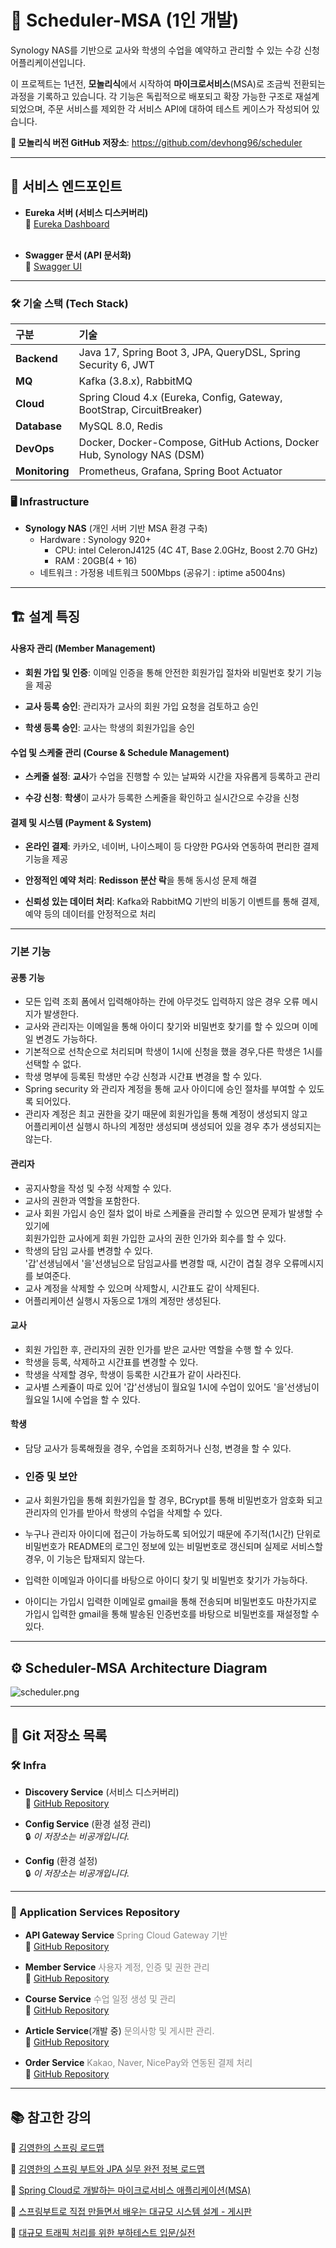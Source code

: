 # 📅 Scheduler-MSA (1인 개발)

Synology NAS를 기반으로 교사와 학생의 수업을 예약하고 관리할 수 있는 수강 신청 어플리케이션입니다. 

  이 프로젝트는 1년전, **모놀리식**에서 시작하여 **마이크로서비스**(MSA)로 조금씩 전환되는 과정을 기록하고 있습니다. 각 기능은 독립적으로 배포되고 확장 가능한 구조로 재설계 되었으며, 주문 서비스를 제외한 각 서비스 API에 대하여 테스트 케이스가 작성되어 있습니다.

**🔗 모놀리식 버전 GitHub 저장소**: https://github.com/devhong96/scheduler

---
## 🚀 서비스 엔드포인트
- **Eureka 서버 (서비스 디스커버리)**  
  🔗 [Eureka Dashboard](https://seho0218.synology.me:8762/)<br><br>

- **Swagger 문서 (API 문서화)**  
  🔗 [Swagger UI](https://seho0218.synology.me:8087/swagger-ui/index.html)

---
### 🛠️ 기술 스택 (Tech Stack)

| 구분             | 기술                                                                     |
| :------------- | :--------------------------------------------------------------------- |
| **Backend**    | Java 17, Spring Boot 3, JPA, QueryDSL, Spring Security 6, JWT          |
| **MQ**         | Kafka (3.8.x), RabbitMQ                                                |
| **Cloud**      | Spring Cloud 4.x (Eureka, Config, Gateway, BootStrap, CircuitBreaker)  |
| **Database**   | MySQL 8.0, Redis                                                       |
| **DevOps**     | Docker, Docker-Compose, GitHub Actions, Docker Hub, Synology NAS (DSM) |
| **Monitoring** | Prometheus, Grafana, Spring Boot Actuator                              |
### 🖥️ Infrastructure
- **Synology NAS** (개인 서버 기반 MSA 환경 구축)
    -  Hardware : Synology 920+
        - CPU: intel CeleronJ4125 (4C 4T, Base 2.0GHz, Boost 2.70 GHz)
        - RAM : 20GB(4 + 16)
    - 네트워크 : 가정용 네트워크 500Mbps (공유기 : iptime a5004ns)

---

## 🏗️ 설계 특징

#### **사용자 관리 (Member Management)**

- **회원 가입 및 인증**: 이메일 인증을 통해 안전한 회원가입 절차와 비밀번호 찾기 기능을 제공

- **교사 등록 승인**: 관리자가 교사의 회원 가입 요청을 검토하고 승인

- **학생 등록 승인**: 교사는 학생의 회원가입을 승인

#### **수업 및 스케줄 관리 (Course & Schedule Management)**

- **스케줄 설정**: **교사**가 수업을 진행할 수 있는 날짜와 시간을 자유롭게 등록하고 관리

- **수강 신청**: **학생**이 교사가 등록한 스케줄을 확인하고 실시간으로 수강을 신청

#### **결제 및 시스템 (Payment & System)**

- **온라인 결제**: 카카오, 네이버, 나이스페이 등 다양한 PG사와 연동하여 편리한 결제 기능을 제공

- **안정적인 예약 처리**: **Redisson 분산 락**을 통해 동시성 문제 해결

- **신뢰성 있는 데이터 처리**: Kafka와 RabbitMQ 기반의 비동기 이벤트를 통해 결제, 예약 등의 데이터를 안정적으로 처리

---
### 기본 기능

#### 공통 기능
- 모든 입력 조회 폼에서 입력해야하는 칸에 아무것도 입력하지 않은 경우 오류 메시지가 발생한다.
- 교사와 관리자는 이메일을 통해 아이디 찾기와 비밀번호 찾기를 할 수 있으며 이메일 변경도 가능하다.
- 기본적으로 선착순으로 처리되며 학생이 1시에 신청을 했을 경우,다른 학생은 1시를 선택할 수 없다.
- 학생 명부에 등록된 학생만 수강 신청과 시간표 변경을 할 수 있다.
- Spring security 와 관리자 계정을 통해 교사 아이디에 승인 절차를 부여할 수 있도록 되어있다.
- 관리자 계정은 최고 권한을 갖기 때문에 회원가입을 통해 계정이 생성되지 않고   
  어플리케이션 실행시 하나의 계정만 생성되며 생성되어 있을 경우 추가 생성되지는 않는다.

#### 관리자
- 공지사항을 작성 및 수정 삭제할 수 있다.
- 교사의 권한과 역할을 포함한다.
- 교사 회원 가입시 승인 절차 없이 바로 스케쥴을 관리할 수 있으면 문제가 발생할 수 있기에  
  회원가입한 교사에게 회원 가입한 교사의 권한 인가와 회수를 할 수 있다.
- 학생의 담임 교사를 변경할 수 있다.  
  '갑'선생님에서 '을'선생님으로 담임교사를 변경할 때, 시간이 겹칠 경우 오류메시지를 보여준다.
- 교사 계정을 삭제할 수 있으며 삭제할시, 시간표도 같이 삭제된다.
- 어플리케이션 실행시 자동으로 1개의 계정만 생성된다.

#### 교사
- 회원 가입한 후, 관리자의 권한 인가를 받은 교사만 역할을 수행 할 수 있다.
- 학생을 등록, 삭제하고 시간표를 변경할 수 있다.
- 학생을 삭제할 경우, 학생이 등록한 시간표가 같이 사라진다.
- 교사별 스케쥴이 따로 있어 '갑'선생님이 월요일 1시에 수업이 있어도 '을'선생님이 월요일 1시에 수업을 할 수 있다.

#### 학생
- 담당 교사가 등록해줬을 경우, 수업을 조회하거나 신청, 변경을 할 수 있다.

- ### 인증 및 보안
- 교사 회원가입을 통해 회원가입을 할 경우, BCrypt를 통해 비밀번호가 암호화 되고 관리자의 인가를 받아서 학생의 수업을 삭제할 수 있다.
- 누구나 관리자 아이디에 접근이 가능하도록 되어있기 때문에 주기적(1시간) 단위로 비밀번호가 README의 로그인 정보에 있는 비밀번호로 갱신되며 실제로 서비스할 경우, 이 기능은 탑재되지 않는다.
- 입력한 이메일과 아이디를 바탕으로 아이디 찾기 및 비밀번호 찾기가 가능하다.
- 아이디는 가입시 입력한 이메일로 gmail을 통해 전송되며 비밀번호도 마찬가지로 가입시 입력한 gmail을 통해 발송된 인증번호를 바탕으로 비밀번호를 재설정할 수 있다.

---

## ⚙️ Scheduler-MSA Architecture Diagram

![scheduler.png](scheduler.png)


---
## 📌 Git 저장소 목록

### 🛠️ Infra

- **Discovery Service** (서비스 디스커버리)<br>🔗 [GitHub Repository](https://github.com/devhong96/scheduler-discovery-service)

- **Config Service** (환경 설정 관리)  
  🔒 *이 저장소는 비공개입니다.*

- **Config** (환경 설정)  
  🔒 *이 저장소는 비공개입니다.*

---

### 🚀 Application Services Repository

- **API Gateway Service**<span style="color: #888;"> Spring Cloud Gateway 기반</span><br>🔗 [GitHub Repository](https://github.com/devhong96/scheduler-apigateway-service)
 

- **Member Service**<span style="color: #888;"> 사용자 계정, 인증 및 권한 관리</span><br>🔗 [GitHub Repository](https://github.com/devhong96/scheduler-member-service)


- **Course Service**<span style="color: #888;"> 수업 일정 생성 및 관리</span><br>🔗 [GitHub Repository](https://github.com/devhong96/scheduler-course-service)


- **Article Service**(개발 중)<span style="color: #888;"> 문의사항 및 게시판 관리.</span><br>🔗 [GitHub Repository](https://github.com/devhong96/scheduler-article-service)


- **Order Service**<span style="color: #888;"> Kakao, Naver, NicePay와 연동된 결제 처리</span><br>🔗 [GitHub Repository](https://github.com/devhong96/scheduler-order-service)

---
## 📚 참고한 강의

🔗 [김영한의 스프링 로드맵](https://www.inflearn.com/roadmaps/373)

🔗 [김영한의 스프링 부트와 JPA 실무 완전 정복 로드맵](https://www.inflearn.com/roadmaps/149)

🔗 [Spring Cloud로 개발하는 마이크로서비스 애플리케이션(MSA)](https://www.inflearn.com/course/%EC%8A%A4%ED%94%84%EB%A7%81-%ED%81%B4%EB%9D%BC%EC%9A%B0%EB%93%9C-%EB%A7%88%EC%9D%B4%ED%81%AC%EB%A1%9C%EC%84%9C%EB%B9%84%EC%8A%A4)

🔗 [스프링부트로 직접 만들면서 배우는 대규모 시스템 설계 - 게시판](https://www.inflearn.com/course/%EC%8A%A4%ED%94%84%EB%A7%81%EB%B6%80%ED%8A%B8%EB%A1%9C-%EB%8C%80%EA%B7%9C%EB%AA%A8-%EC%8B%9C%EC%8A%A4%ED%85%9C%EC%84%A4%EA%B3%84-%EA%B2%8C%EC%8B%9C%ED%8C%90)

🔗 [대규모 트래픽 처리를 위한 부하테스트 입문/실전](https://www.inflearn.com/course/%EB%8C%80%EA%B7%9C%EB%AA%A8%ED%8A%B8%EB%9E%98%ED%94%BD-%EB%B6%80%ED%95%98%ED%85%8C%EC%8A%A4%ED%8A%B8-%EC%9E%85%EB%AC%B8-%EC%8B%A4%EC%A0%84)


